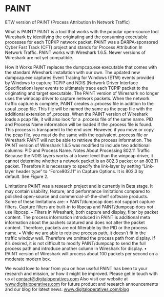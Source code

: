 # PAINT
ETW version of PAINT (Process Attribution In Network Traffic) 

What is PAINT?
PAINT is a tool that works with the popular open-source tool Wireshark by identifying the originating and the consuming executable processes for each TCP/IP network packet. PAINT was a DARPA-sponsored Cyber Fast Track (CFT) project and stands for Process Attribution In Network Traffic.
PAINT works with Wireshark 1.6.5. Newer versions of Wireshark are not yet compatible.

How It Works
PAINT replaces the dumpcap.exe executable that comes with the standard Wireshark installation with our own. The updated new dumpcap.exe captures Event Tracing for Windows (ETW) events provided by Windows to capture TCPIP and NDIS (Network Driver Interface Specification) layer events to ultimately trace each TCPIP packet to the originating and target executable. The PAINT version of Wireshark no longer uses the winpcap driver to capture network packets.
When the network traffic capture is complete, PAINT creates a .process file in addition to the usual .pcap file. This file will be named the same as the pcap file with the additional extension of .process. When the PAINT version of Wireshark loads a pcap file, it will also look for a .process file of the same name. PID and Process Name information will be loaded if the .process file is found. This process is transparent to the end user. However, if you move or copy the pcap file, you must do the same with the equivalent .process file or Wireshark PAINT will not be able to retrieve the process information.
The PAINT version of Wireshark 1.6.5 was modified to include two additional columns: PID and Process Name.
Notes About Processing 802.11 Traffic
Because the NDIS layers works at a lower level than the winpcap driver, it cannot determine whether a network packet is an 802.3 packet or an 802.11 packet. Therefore it is necessary to specify the link-layer by setting “Link-layer header type” to “Force802.11” in Capture Options. It is 802.3 by default. See Figure 2.

Limitations
PAINT was a research project and is currently in Beta stage. It may contain usability, feature, and performance limitations compared to polished open-source and commercial-of-the-shelf software products.
Some of these limitations are:
• PAINT/dumpcap does not support capture filters. Capture filters are built-in to libpcap and PAINT/dumpcap does not use libpcap.
• Filters in Wireshark, both capture and display, filter by packet content. The process information introduced in PAINT is additional meta information about the packets captured and does not alter the packet content. Therefore, packets are not filterable by the PID or the process name.
• While we are able to retrieve process path, it doesn’t fit in the traffic window well. Therefore we omitted the process path from display. If it’s desired, it is not difficult to modify PAINT/dumpcap to send the full process path and introduce another column in Wireshark for display.
• PAINT version of Wireshark will process about 100 packets per second on a moderate modern box.

We would love to hear from you on how useful PAINT has been to your research and mission, or how it might be improved. Please get in touch with us at contact@digitaloperatives.com
Also visit our website at www.digitaloperatives.com for future product and research announcements and our blog for latest news: www.digitaloperatives.com/blog
